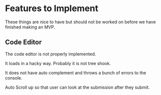 # Features to Implement

These things are nice to have but should not be worked on before we have finished making an MVP.

## Code Editor

The code editor is not properly implemented.

It loads in a hacky way. Probably it is not tree shook.

It does not have auto complement and throws a bunch of errors to the console.

Auto Scroll up so that user can look at the submission after they submit.
